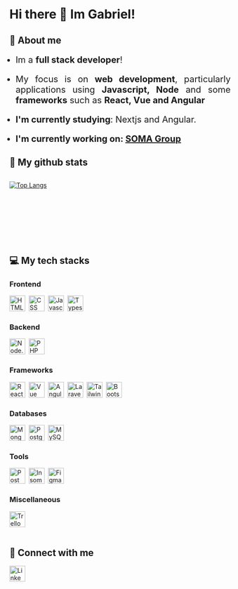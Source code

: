# Hi there 👋 Im Gabriel!

<!-- about me section-->
## 🧙 About me

<div style="font-size: 20px; margin-left: -20px; text-align: justify;text-justify: inter-word;">

* Im a <b>full stack developer</b>!

* My focus is on <b>web development</b>, particularly applications using <b>Javascript, Node</b> and some <b>frameworks</b> such as <b>React, Vue and Angular</b>

* <b>I'm currently studying</b>: Nextjs and Angular.

* <b>I'm currently working on: <a href="https://www.linkedin.com/company/grupo-soma/life/ce6e04ee-694e-47be-b84d-eff0b70a6f84/">SOMA Group</a></b>

</div>
<!-- end of about me section -->


<!-- github stats section  -->
## 🔮 My github stats


<div style="display: flex; flex: row nowrap; width: 100%; height: 150px; gap: 0px 10px;">

[![Top Langs](https://github-readme-stats.vercel.app/api/top-langs/?username=neves-gabriel-f&layout=compact&theme=dark)](https://github.com/neves-gabriel-f/github-readme-stats)

<!-- ![Gabriel's Stats](https://github-readme-stats.vercel.app/api?username=neves-gabriel-f&show_icons=true&theme=dark) -->

</div>

<!-- end of github stats section -->

<!-- stacks section  -->
## 💻 My tech stacks

### Frontend
<div align="left">
    <img 
        width="36" 
        alt="HTML" 
        title="HTML"
        src="https://icon.icepanel.io/Technology/svg/HTML5.svg"
        style="margin-right: 4px; cursor:pointer;"
    />
    <img 
        width="36" 
        alt="CSS" 
        title="CSS"
        src="https://icon.icepanel.io/Technology/svg/CSS3.svg"
        style="margin-right: 4px; cursor:pointer"
    />
    <img 
        width="36" 
        alt="Javascript" 
        title="Javascript"
        src="https://icon.icepanel.io/Technology/svg/JavaScript.svg" 
        style="margin-right: 4px; cursor:pointer"
    />
    <img 
        width="36" 
        alt="Typescript" 
        title="Typescript"
        src="https://icon.icepanel.io/Technology/svg/TypeScript.svg"
        style="margin-right: 4px; cursor:pointer"
    />
</div>

### Backend
<div align="left">
    <img 
        width="36" 
        alt="Node.js" 
        title="Node.js"
        src="https://icon.icepanel.io/Technology/svg/Node.js.svg"
        style="margin-right: 4px; cursor:pointer;"
    />
    <img 
        width="36" 
        alt="PHP" 
        title="PHP"
        src="https://icon.icepanel.io/Technology/svg/PHP.svg"
        style="margin-right: 4px; cursor:pointer;"
    />
</div>

### Frameworks
<div align="left">
    <img 
        width="36" 
        alt="React" 
        title="React"
        src="https://icon.icepanel.io/Technology/svg/React.svg"
        style="margin-right: 4px; cursor:pointer;"
    />
    <img 
        width="36" 
        alt="Vue" 
        title="Vue"
        src="https://icon.icepanel.io/Technology/svg/Vue.js.svg"
        style="margin-right: 4px; cursor:pointer;"
    />
    <img 
        width="36" 
        alt="Angular" 
        title="Angular"
        src="https://icon.icepanel.io/Technology/svg/AngularJS.svg"
        style="margin-right: 4px; cursor:pointer;"
    />
    <img 
        width="36" 
        alt="Laravel" 
        title="Laravel"
        src="https://icon.icepanel.io/Technology/svg/Laravel.svg"
        style="margin-right: 4px; cursor:pointer;"
    />
    <img 
        width="36" 
        alt="Tailwind CSS" 
        title="Tailwind CSS"
        src="https://icon.icepanel.io/Technology/svg/Tailwind-CSS.svg"
        style="margin-right: 4px; cursor:pointer;"
    />
    <img 
        width="36" 
        alt="Bootstrap" 
        title="Bootstrap"
        src="https://icon.icepanel.io/Technology/svg/Bootstrap.svg"
        style="margin-right: 4px; cursor:pointer;"
    />
</div>

### Databases
<div align="left">
    <img 
        width="36" 
        alt="MongoDB" 
        title="MongoDB"
        src="https://icon.icepanel.io/Technology/svg/MongoDB.svg"
        style="margin-right: 4px; cursor:pointer;"
    />
    <img 
        width="36" 
        alt="PostgresSQL" 
        title="PostgresSQL"
        src="https://icon.icepanel.io/Technology/svg/PostgresSQL.svg"
        style="margin-right: 4px; cursor:pointer;"
    />
     <img 
        width="36" 
        alt="MySQL" 
        title="MySQL"
        src="https://icon.icepanel.io/Technology/svg/MySQL.svg"
        style="margin-right: 4px; cursor:pointer;"
    />
</div>

### Tools
<div align="left">
    <img 
        width="36" 
        alt="Postman" 
        title="Postman"
        src="https://icon.icepanel.io/Technology/svg/Postman.svg"
        style="margin-right: 4px; cursor:pointer;"
    />
    <img 
        width="36" 
        alt="Insomnia" 
        title="Insomnia"
        src="https://icon.icepanel.io/Technology/svg/Insomnia.svg"
        style="margin-right: 4px; cursor:pointer;"
    />
      <img 
        width="36" 
        alt="Figma" 
        title="Figma"
        src="https://icon.icepanel.io/Technology/svg/Figma.svg"
        style="margin-right: 4px; cursor:pointer;"
    />
</div>

<!-- #### Learning... 
<div align="left">
    <img 
        width="36" 
        alt="Java" 
        title="Java"
        src="https://icon.icepanel.io/Technology/svg/Java.svg"
        style="margin-right: 4px; cursor:pointer;"
    />
    <img 
        width="36" 
        alt="Spring" 
        title="Spring"
        src="https://icon.icepanel.io/Technology/svg/Spring.svg"
        style="margin-right: 4px; cursor:pointer;"
    />
</div> -->

### Miscellaneous
<div align="left">
    <img 
        width="36" 
        alt="Trello" 
        title="Trello"
        src="https://icon.icepanel.io/Technology/svg/Trello.svg"
        style="margin-right: 4px; cursor:pointer;"
    />
</div>

<br/>
<!-- end of stacks section -->

## 🤝 Connect with me
<div>
<a href="https://www.linkedin.com/in/gabrielfneves/" target="_blank">
 <img 
        width="36" 
        alt="Linkedin" 
        title="Linkedin"
        src="https://icon.icepanel.io/Technology/svg/LinkedIn.svg"
        style="margin-right: 4px; cursor:pointer;"
    />
</a>
</div>



